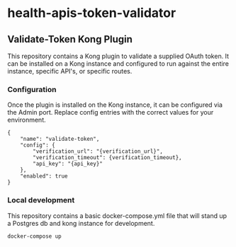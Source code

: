 # health-apis-token-validator

## Validate-Token Kong Plugin

This repository contains a Kong plugin to validate a supplied OAuth token.  It can be installed on a Kong instance and configured to run against the entire instance, specific API's, or specific routes.


### Configuration

Once the plugin is installed on the Kong instance, it can be configured via the Admin port.  Replace config entries with the correct values for your environment.

```
{
    "name": "validate-token",
    "config": {
        "verification_url": "{verification_url}",
        "verification_timeout": {verification_timeout},
        "api_key": "{api_key}"
    },
    "enabled": true
}
```


### Local development

This repository contains a basic docker-compose.yml file that will stand up a Postgres db and kong instance for development.

```
docker-compose up
```